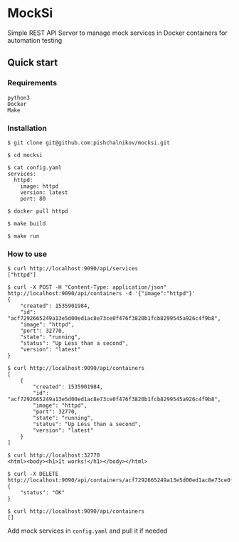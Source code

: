 # MockSi

Simple REST API Server to manage mock services in Docker containers for automation testing

## Quick start
### Requirements
```
python3
Docker
Make
```

### Installation

```
$ git clone git@github.com:pishchalnikov/mocksi.git

$ cd mocksi

$ cat config.yaml
services:
  httpd:
    image: httpd
    version: latest
    port: 80

$ docker pull httpd

$ make build

$ make run

```

### How to use
```
$ curl http://localhost:9090/api/services
["httpd"]

$ curl -X POST -H "Content-Type: application/json" http://localhost:9090/api/containers -d '{"image":"httpd"}'
{
    "created": 1535901984,
    "id": "acf7292665249a13e5d00ed1ac8e73ce0f476f3820b1fcb8299545a926c4f9b8",
    "image": "httpd",
    "port": 32770,
    "state": "running",
    "status": "Up Less than a second",
    "version": "latest"
}

$ curl http://localhost:9090/api/containers
[
    {
        "created": 1535901984,
        "id": "acf7292665249a13e5d00ed1ac8e73ce0f476f3820b1fcb8299545a926c4f9b8",
        "image": "httpd",
        "port": 32770,
        "state": "running",
        "status": "Up Less than a second",
        "version": "latest"
    }
]

$ curl http://localhost:32770
<html><body><h1>It works!</h1></body></html>

$ curl -X DELETE http://localhost:9090/api/containers/acf7292665249a13e5d00ed1ac8e73ce0f476f3820b1fcb8299545a926c4f9b8
{
    "status": "OK"
}

$ curl http://localhost:9090/api/containers
[]
```
Add mock services in `config.yaml` and pull it if needed